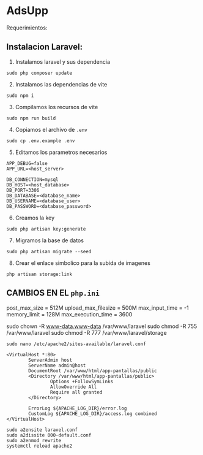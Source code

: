 # AdsUpp

Requerimientos: 


## Instalacion Laravel: 
1. Instalamos laravel y sus dependencia
```
sudo php composer update
```
2. Instalamos las dependencias de vite
```
sudo npm i
```
3. Compilamos los recursos de vite
```
sudo npm run build
```
4. Copiamos el archivo de `.env`
```
sudo cp .env.example .env
```
5. Editamos los parametros necesarios

```env
APP_DEBUG=false
APP_URL=<host_server>

DB_CONNECTION=mysql
DB_HOST=<host_database>
DB_PORT=3306
DB_DATABASE=<database_name>
DB_USERNAME=<database_user>
DB_PASSWORD=<database_password>
```
6. Creamos la key
```
sudo php artisan key:generate
```
7. Migramos la base de datos
```
sudo php artisan migrate --seed
```
8. Crear el enlace simbolico para la subida de imagenes
```
php artisan storage:link
```

        
## CAMBIOS EN EL `php.ini`
post_max_size = 512M
upload_max_filesize = 500M
max_input_time = -1
memory_limit = 128M
max_execution_time = 3600



sudo chown -R www-data.www-data /var/www/laravel
sudo chmod -R 755 /var/www/laravel
sudo chmod -R 777 /var/www/laravel/storage


```
sudo nano /etc/apache2/sites-available/laravel.conf
```

```
<VirtualHost *:80>
        ServerAdmin host
        ServerName admin@host
        DocumentRoot /var/www/html/app-pantallas/public
        <Directory /var/www/html/app-pantallas/public>
                Options +FollowSymLinks
                AllowOverride All
                Require all granted
        </Directory>

        ErrorLog ${APACHE_LOG_DIR}/error.log
        CustomLog ${APACHE_LOG_DIR}/access.log combined
</VirtualHost>
```

```
sudo a2ensite laravel.conf
sudo a2dissite 000-default.conf
sudo a2enmod rewrite
systemctl reload apache2
```




